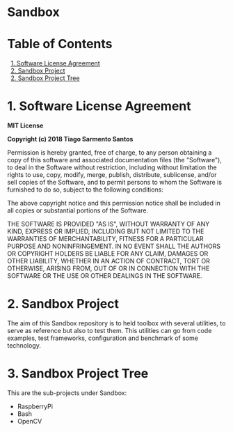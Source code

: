 # Sandbox

# Table of Contents
&nbsp;&nbsp;[1. Software License Agreement](#1-software-license-agreement)
<a name="1. Software License Agreement"/>  
&nbsp;&nbsp;[2. Sandbox Project](#2-sandbox-project)
<a name="2. Sandbox Project"/>  
&nbsp;&nbsp;[2. Sandbox Project Tree](#3-sand-box-project-tree)
<a name="3. Sandbox Project Tree"/>

# 1. Software License Agreement
**MIT License**

**Copyright (c) 2018 Tiago Sarmento Santos**

Permission is hereby granted, free of charge, to any person obtaining a copy
of this software and associated documentation files (the "Software"), to deal
in the Software without restriction, including without limitation the rights
to use, copy, modify, merge, publish, distribute, sublicense, and/or sell
copies of the Software, and to permit persons to whom the Software is
furnished to do so, subject to the following conditions:

The above copyright notice and this permission notice shall be included in all
copies or substantial portions of the Software.

THE SOFTWARE IS PROVIDED "AS IS", WITHOUT WARRANTY OF ANY KIND, EXPRESS OR
IMPLIED, INCLUDING BUT NOT LIMITED TO THE WARRANTIES OF MERCHANTABILITY,
FITNESS FOR A PARTICULAR PURPOSE AND NONINFRINGEMENT. IN NO EVENT SHALL THE
AUTHORS OR COPYRIGHT HOLDERS BE LIABLE FOR ANY CLAIM, DAMAGES OR OTHER
LIABILITY, WHETHER IN AN ACTION OF CONTRACT, TORT OR OTHERWISE, ARISING FROM,
OUT OF OR IN CONNECTION WITH THE SOFTWARE OR THE USE OR OTHER DEALINGS IN THE
SOFTWARE.

# 2. Sandbox Project
The aim of this Sandbox repository is to held toolbox with several utilities, to serve as reference but also to test them.
This utilities can go from code examples, test frameworks, configuration and benchmark of some technology.

# 3. Sandbox Project Tree
This are the sub-projects under Sandbox:
* RaspberryPi
* Bash
* OpenCV

